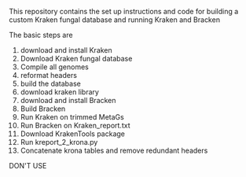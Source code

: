 This repository contains the set up instructions and code for building a custom Kraken fungal database and running Kraken and Bracken

The basic  steps are
1) download and install Kraken
2) Download Kraken fungal database
3) Compile all genomes
4) reformat headers
5) build the database
6) download kraken library
7) download and install Bracken
8) Build Bracken
9) Run Kraken on trimmed MetaGs
10) Run Bracken on Kraken_report.txt
11) Download KrakenTools package
12) Run kreport_2_krona.py
13) Concatenate krona tables and remove redundant headers


DON'T USE 
